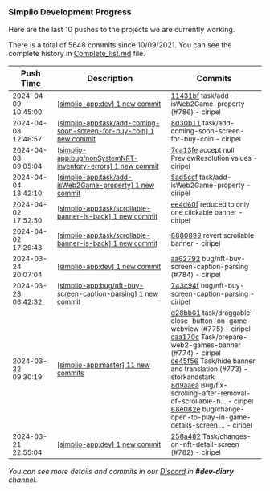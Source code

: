 
### Simplio Development Progress

Here are the last 10 pushes to the projects we are currently working.

There is a total of 5648 commits since 10/09/2021. You can see the complete history in
 [Complete_list.md](Complete_list.md) file.

| Push Time | Description | Commits |
| --- | --- | --- |
| <sub>2024-04-09 10:45:00</sub> | <sub>[[simplio-app:dev] 1 new commit](https://github.com/SimplioOfficial/simplio-app/commit/11431bfee611c7284c7b7164753af6d76e99c465)</sub> | <sub>[11431bf](https://github.com/SimplioOfficial/simplio-app/commit/11431bfee611c7284c7b7164753af6d76e99c465) task/add-isWeb2Game-property (#786) - ciripel</sub> |
| <sub>2024-04-08 12:46:57</sub> | <sub>[[simplio-app:task/add-coming-soon-screen-for-buy-coin] 1 new commit](https://github.com/SimplioOfficial/simplio-app/commit/8d30b11bdd4f850a25623b4a4a0198260968b920)</sub> | <sub>[8d30b11](https://github.com/SimplioOfficial/simplio-app/commit/8d30b11bdd4f850a25623b4a4a0198260968b920) task/add-coming-soon-screen-for-buy-coin - ciripel</sub> |
| <sub>2024-04-08 09:05:04</sub> | <sub>[[simplio-app:bug/nonSystemNFT-inventory-errors] 1 new commit](https://github.com/SimplioOfficial/simplio-app/commit/7ca13feceb40f5dda18f48fabee52fcb5493d00f)</sub> | <sub>[7ca13fe](https://github.com/SimplioOfficial/simplio-app/commit/7ca13feceb40f5dda18f48fabee52fcb5493d00f) accept null PreviewResolution values - ciripel</sub> |
| <sub>2024-04-04 13:42:10</sub> | <sub>[[simplio-app:task/add-isWeb2Game-property] 1 new commit](https://github.com/SimplioOfficial/simplio-app/commit/5ad5ccfd85ea68c6fb452e0474fc5c5de783fd7f)</sub> | <sub>[5ad5ccf](https://github.com/SimplioOfficial/simplio-app/commit/5ad5ccfd85ea68c6fb452e0474fc5c5de783fd7f) task/add-isWeb2Game-property - ciripel</sub> |
| <sub>2024-04-02 17:52:50</sub> | <sub>[[simplio-app:task/scrollable-banner-is-back] 1 new commit](https://github.com/SimplioOfficial/simplio-app/commit/ee4d60f48a97cb356648fee9fbd2059ce8e3040c)</sub> | <sub>[ee4d60f](https://github.com/SimplioOfficial/simplio-app/commit/ee4d60f48a97cb356648fee9fbd2059ce8e3040c) reduced to only one clickable banner - ciripel</sub> |
| <sub>2024-04-02 17:29:43</sub> | <sub>[[simplio-app:task/scrollable-banner-is-back] 1 new commit](https://github.com/SimplioOfficial/simplio-app/commit/8880899a12b5b32f531ee43fa7b0d32321d35e4c)</sub> | <sub>[8880899](https://github.com/SimplioOfficial/simplio-app/commit/8880899a12b5b32f531ee43fa7b0d32321d35e4c) revert scrollable banner - ciripel</sub> |
| <sub>2024-03-24 20:07:04</sub> | <sub>[[simplio-app:dev] 1 new commit](https://github.com/SimplioOfficial/simplio-app/commit/aa62792fb21b60ff47567b3c6a87615e9bafe88a)</sub> | <sub>[aa62792](https://github.com/SimplioOfficial/simplio-app/commit/aa62792fb21b60ff47567b3c6a87615e9bafe88a) bug/nft-buy-screen-caption-parsing (#784) - ciripel</sub> |
| <sub>2024-03-23 06:42:32</sub> | <sub>[[simplio-app:bug/nft-buy-screen-caption-parsing] 1 new commit](https://github.com/SimplioOfficial/simplio-app/commit/743c94fed122228abb215450d1d14f2877239b16)</sub> | <sub>[743c94f](https://github.com/SimplioOfficial/simplio-app/commit/743c94fed122228abb215450d1d14f2877239b16) bug/nft-buy-screen-caption-parsing - ciripel</sub> |
| <sub>2024-03-22 09:30:19</sub> | <sub>[[simplio-app:master] 11 new commits](https://github.com/SimplioOfficial/simplio-app/compare/183b40f31813...f4d906621dd6)</sub> | <sub>[d28bb61](https://github.com/SimplioOfficial/simplio-app/commit/d28bb61cfeae9409358eb4fed30aee4984c69ee3) task/draggable-close-button-on-game-webview (#775) - ciripel<br>[caa170c](https://github.com/SimplioOfficial/simplio-app/commit/caa170c7e20eb4b23c8257866536b0afc4699b21) Task/prepare-web2-games-banner (#774) - ciripel<br>[ce45f56](https://github.com/SimplioOfficial/simplio-app/commit/ce45f564243bde3bff88a33602776adbf754c050) Task/hide banner and translation (#773) - storkandstark<br>[8d9aaea](https://github.com/SimplioOfficial/simplio-app/commit/8d9aaea10b6f6c582dfcd15988a5dfc2044224bc) Bug/fix-scrolling-after-removal-of-scrollable-b... - ciripel<br>[68e082e](https://github.com/SimplioOfficial/simplio-app/commit/68e082e44c9d060bc91c51dd1a65a6c4e303666f) bug/change-open-to-play-in-game-details-screen ... - ciripel</sub> |
| <sub>2024-03-21 22:55:04</sub> | <sub>[[simplio-app:dev] 1 new commit](https://github.com/SimplioOfficial/simplio-app/commit/258a482fbe94842d8a0b7a4d6bdaa21f12a80341)</sub> | <sub>[258a482](https://github.com/SimplioOfficial/simplio-app/commit/258a482fbe94842d8a0b7a4d6bdaa21f12a80341) Task/changes-on-nft-detail-screen (#782) - ciripel</sub> |

_You can see more details and commits in our [Discord](https://discord.gg/aKhjuwZmdP) in **#dev-diary** channel._
